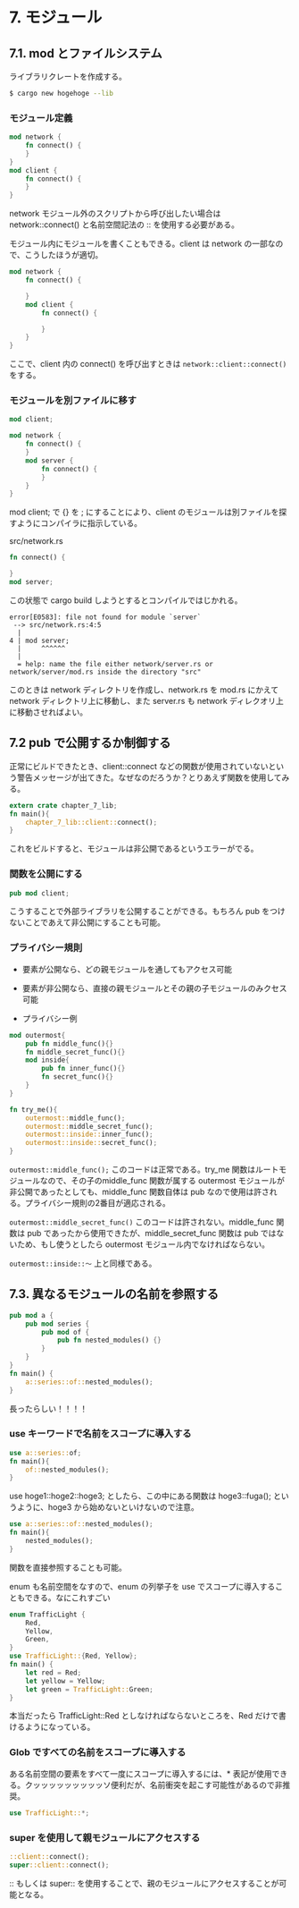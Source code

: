 # 7. モジュール
## 7.1. mod とファイルシステム
ライブラリクレートを作成する。
```bash
$ cargo new hogehoge --lib
```

### モジュール定義
```rust
mod network {
    fn connect() {     
    }
}
mod client {
    fn connect() {
    }
}
```
network モジュール外のスクリプトから呼び出したい場合は network::connect() と名前空間記法の :: を使用する必要がある。

モジュール内にモジュールを書くこともできる。client は network の一部なので、こうしたほうが適切。
```rust
mod network {
    fn connect() {

    }
    mod client {
        fn connect() {

        }
    }
}
```
ここで、client 内の connect() を呼び出すときは ```network::client::connect()```をする。

### モジュールを別ファイルに移す
```rust
mod client;

mod network {
    fn connect() {
    }
    mod server {
        fn connect() {
        }
    }
}
```
mod client; で {} を ; にすることにより、client のモジュールは別ファイルを探すようにコンパイラに指示している。

src/network.rs
```rust
fn connect() {

}
mod server;
```

この状態で cargo build しようとするとコンパイルではじかれる。

```
error[E0583]: file not found for module `server`
 --> src/network.rs:4:5
  |
4 | mod server;
  |     ^^^^^^
  |
  = help: name the file either network/server.rs or network/server/mod.rs inside the directory "src"
```

このときは network ディレクトリを作成し、network.rs を mod.rs にかえて network ディレクトリ上に移動し、また server.rs も network ディレクオリ上に移動させればよい。 

## 7.2 pub で公開するか制御する
正常にビルドできたとき、client::connect などの関数が使用されていないという警告メッセージが出てきた。なぜなのだろうか？とりあえず関数を使用してみる。
```rust
extern crate chapter_7_lib;
fn main(){
    chapter_7_lib::client::connect();
}
```
これをビルドすると、モジュールは非公開であるというエラーがでる。

### 関数を公開にする
```rust
pub mod client;
```
こうすることで外部ライブラリを公開することができる。もちろん pub をつけないことであえて非公開にすることも可能。

### プライバシー規則
* 要素が公開なら、どの親モジュールを通してもアクセス可能
* 要素が非公開なら、直接の親モジュールとその親の子モジュールのみクセス可能

* プライバシー例
```rust
mod outermost{
    pub fn middle_func(){}
    fn middle_secret_func(){}
    mod inside{
        pub fn inner_func(){}
        fn secret_func(){}
    }
}

fn try_me(){
    outermost::middle_func();
    outermost::middle_secret_func();
    outermost::inside::inner_func();
    outermost::inside::secret_func();
}
```
```outermost::middle_func();```
このコードは正常である。try_me 関数はルートモジュールなので、その子のmiddle_func 関数が属する outermost モジュールが非公開であったとしても、middle_func 関数自体は pub なので使用は許される。プライバシー規則の2番目が適応される。

```outermost::middle_secret_func()```
このコードは許されない。middle_func 関数は pub であったから使用できたが、middle_secret_func 関数は pub ではないため、もし使うとしたら outermost モジュール内でなければならない。

```outermost::inside::～```
上と同様である。

## 7.3. 異なるモジュールの名前を参照する
```rust
pub mod a {
    pub mod series {
        pub mod of {
            pub fn nested_modules() {}
        }
    }
}
fn main() {
    a::series::of::nested_modules();
}
```
長ったらしい！！！！

### use キーワードで名前をスコープに導入する
```rust
use a::series::of;
fn main(){
    of::nested_modules();
}
```
use hoge1::hoge2::hoge3; としたら、この中にある関数は hoge3::fuga(); というように、hoge3 から始めないといけないので注意。

```rust
use a::series::of::nested_modules();
fn main(){
    nested_modules();
}
```
関数を直接参照することも可能。

enum も名前空間をなすので、enum の列挙子を use でスコープに導入することもできる。なにこれすごい
```rust
enum TrafficLight {
    Red,
    Yellow,
    Green,
}
use TrafficLight::{Red, Yellow};
fn main() {
    let red = Red;
    let yellow = Yellow;
    let green = TrafficLight::Green;
}
```
本当だったら TrafficLight::Red としなければならないところを、Red だけで書けるようになっている。

### Glob ですべての名前をスコープに導入する
ある名前空間の要素をすべて一度にスコープに導入するには、* 表記が使用できる。クッッッッッッッッッソ便利だが、名前衝突を起こす可能性があるので非推奨。
```rust
use TrafficLight::*;
```

### super を使用して親モジュールにアクセスする
```rust
::client::connect();
super::client::connect();
```
:: もしくは super:: を使用することで、親のモジュールにアクセスすることが可能となる。


